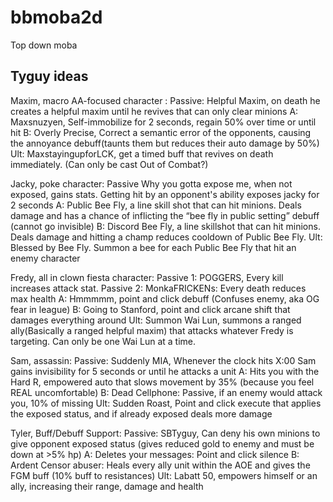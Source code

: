 # bbmoba2d
Top down moba

## Tyguy ideas

Maxim, macro AA-focused character :
Passive: Helpful Maxim, on death he creates a helpful maxim until he revives that can only clear minions
A: Maxsnuzyen, Self-immobilize for 2 seconds, regain 50% over time or until hit
B: Overly Precise, Correct a semantic error of the opponents, causing the annoyance debuff(taunts them but reduces their auto damage by 50%)
Ult: MaxstayingupforLCK, get a timed buff that revives on death immediately. (Can only be cast Out of Combat?)

Jacky, poke character:
Passive Why you gotta expose me, when not exposed, gains stats. Getting hit by an opponent's ability exposes jacky for 2 seconds
A: Public Bee Fly, a line skill shot that can hit minions. Deals damage and has a chance of inflicting the “bee fly in public setting” debuff (cannot go invisible)
B: Discord Bee Fly, a line skillshot that can hit minions. Deals damage and hitting a champ reduces cooldown of Public Bee Fly.
Ult: Blessed by Bee Fly. Summon a bee for each Public Bee Fly that hit an enemy character
 
Fredy, all in clown fiesta character:
 Passive 1: POGGERS, Every kill increases attack stat.
 Passive 2: MonkaFRICKENs: Every death reduces max health
A: Hmmmmm, point and click debuff (Confuses enemy, aka OG fear in league)
B: Going to Stanford, point and click arcane shift that damages everything around
Ult: Summon Wai Lun, summons a ranged ally(Basically a ranged helpful maxim) that attacks whatever Fredy is targeting. Can only be one Wai Lun at a time.
 
Sam, assassin:
Passive: Suddenly MIA, Whenever the clock hits X:00 Sam gains invisibility for 5 seconds or until he attacks a unit
A: Hits you with the Hard R, empowered auto that slows movement by 35% (because you feel REAL uncomfortable)
B: Dead Cellphone: Passive, if an enemy would attack you, 10% of missing
Ult: Sudden Roast, Point and click execute that applies the exposed status, and if already exposed deals more damage

Tyler, Buff/Debuff Support:
Passive: SBTyguy, Can deny his own minions to give opponent exposed status (gives reduced gold to enemy and must be down at >5% hp)
A: Deletes your messages: Point and click silence
B: Ardent Censor abuser: Heals every ally unit within the AOE and gives the FGM buff (10% buff to resistances)
Ult: Labatt 50, empowers himself or an ally, increasing their range, damage and health

